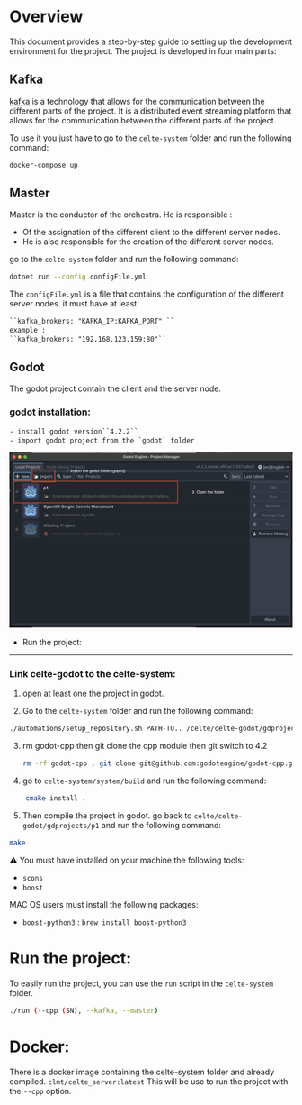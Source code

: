# Overview

This document provides a step-by-step guide to setting up the development environment for the project. The project is developed in four main parts:

## Kafka

[kafka](https://kafka.apache.org/) is a technology that allows for the communication between the different parts of the project. It is a distributed event streaming platform that allows for the communication between the different parts of the project.

To use it you just have to go to the `celte-system` folder and run the following command:

```bash
docker-compose up
```

## Master

Master is the conductor of the orchestra. He is responsible :

* Of the assignation of the different client to the different server nodes.
* He is also responsible for the creation of the different server nodes.

go to the `celte-system` folder and run the following command:

```bash
dotnet run --config configFile.yml
```

The `configFile.yml` is a file that contains the configuration of the different server nodes.
it must have at least:

    ``kafka_brokers: "KAFKA_IP:KAFKA_PORT" ``
    example :
    ``kafka_brokers: "192.168.123.159:80"``

## Godot

The godot project contain the client and the server node.

### godot installation:

    - install godot version``4.2.2``
    - import godot project from the `godot` folder

![import godot project](./images/import_godot_project.png)

- Run the project:

---

### Link celte-godot to the celte-system:

1. open at least one the project in godot.


2. Go to the `celte-system` folder and run the following command:

```bash
./automations/setup_repository.sh PATH-TO.. /celte/celte-godot/gdprojects/p1/gdproj
```
3. rm godot-cpp then git clone the cpp module then git switch to 4.2

    ```bash
    rm -rf godot-cpp ; git clone git@github.com:godotengine/godot-cpp.git ; cd godot-cpp ; git checkout 4.2
    ```

4. go to `celte-system/system/build` and run the following command:

```bash
    cmake install .
```

5. Then compile the project in godot.
go back to ```celte/celte-godot/gdprojects/p1``` and run the following command:

```bash
make
```

⚠️ You must have installed on your machine the following tools:

- `scons`
- `boost`

MAC OS users must install the following packages:

- `boost-python3` : `brew install boost-python3`

# Run the project:

To easily run the project, you can use the `run` script in the `celte-system` folder.

```bash
./run (--cpp (SN), --kafka, --master)
```

# Docker:

There is a docker image containing the celte-system folder and already compiled.
`clmt/celte_server:latest`
This will be use to run the project with the `--cpp` option.
